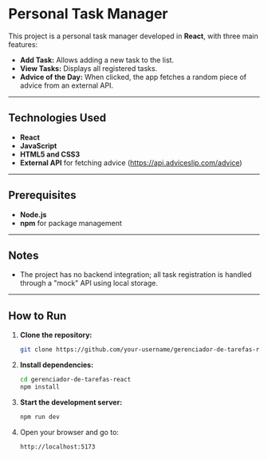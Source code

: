 # Personal Task Manager

This project is a personal task manager developed in **React**, with three main features:

- **Add Task:** Allows adding a new task to the list.  
- **View Tasks:** Displays all registered tasks.  
- **Advice of the Day:** When clicked, the app fetches a random piece of advice from an external API.

---

## Technologies Used

- **React**  
- **JavaScript**  
- **HTML5 and CSS3**  
- **External API** for fetching advice (https://api.adviceslip.com/advice)

---

## Prerequisites

- **Node.js**  
- **npm** for package management

---

## Notes

- The project has no backend integration; all task registration is handled through a "mock" API using local storage.

---

## How to Run

1. **Clone the repository:**
   ```bash
   git clone https://github.com/your-username/gerenciador-de-tarefas-react.git
   ```
2. **Install dependencies:**
   ```bash
   cd gerenciador-de-tarefas-react
   npm install
   ```
3. **Start the development server:**
   ```bash
   npm run dev
   ```
4. Open your browser and go to:
   ```
   http://localhost:5173
   ```
